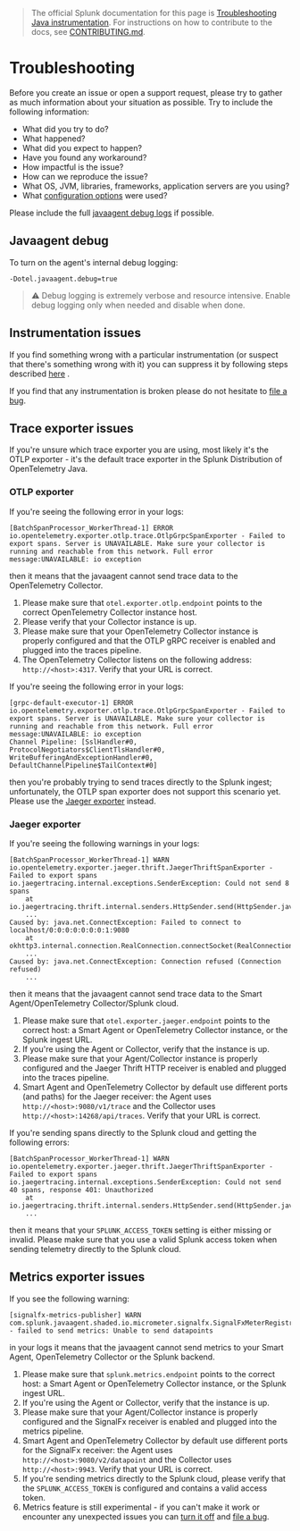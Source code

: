 > The official Splunk documentation for this page is [Troubleshooting Java instrumentation](https://docs.splunk.com/Observability/gdi/get-data-in/application/java/troubleshooting/common-java-troubleshooting.html). For instructions on how to contribute to the docs, see [CONTRIBUTING.md](../CONTRIBUTING#documentation.md).

# Troubleshooting

Before you create an issue or open a support request, please try to gather as much information about your situation as
possible. Try to include the following information:

* What did you try to do?
* What happened?
* What did you expect to happen?
* Have you found any workaround?
* How impactful is the issue?
* How can we reproduce the issue?
* What OS, JVM, libraries, frameworks, application servers are you using?
* What [configuration options](advanced-config.md) were used?

Please include the full [javaagent debug logs](#javaagent-debug) if possible.

## Javaagent debug

To turn on the agent's internal debug logging:

`-Dotel.javaagent.debug=true`

> :warning: Debug logging is extremely verbose and resource intensive. Enable
> debug logging only when needed and disable when done.

## Instrumentation issues

If you find something wrong with a particular instrumentation (or suspect that there's something wrong with it) you can
suppress it by following steps
described [here](https://github.com/open-telemetry/opentelemetry-java-instrumentation/blob/main/docs/suppressing-instrumentation.md#suppressing-specific-agent-instrumentation)
.

If you find that any instrumentation is broken please do not hesitate
to [file a bug](https://github.com/signalfx/splunk-otel-java/issues/new).

## Trace exporter issues

If you're unsure which trace exporter you are using, most likely it's the OTLP exporter - it's the default trace
exporter in the Splunk Distribution of OpenTelemetry Java.

### OTLP exporter

If you're seeing the following error in your logs:

```
[BatchSpanProcessor_WorkerThread-1] ERROR io.opentelemetry.exporter.otlp.trace.OtlpGrpcSpanExporter - Failed to export spans. Server is UNAVAILABLE. Make sure your collector is running and reachable from this network. Full error message:UNAVAILABLE: io exception
```

then it means that the javaagent cannot send trace data to the OpenTelemetry Collector.

1. Please make sure that `otel.exporter.otlp.endpoint` points to the correct OpenTelemetry Collector instance host.
2. Please verify that your Collector instance is up.
3. Please make sure that your OpenTelemetry Collector instance is properly configured and that the OTLP gRPC receiver is
   enabled and plugged into the traces pipeline.
4. The OpenTelemetry Collector listens on the following address: `http://<host>:4317`. Verify that your URL is correct.

If you're seeing the following error in your logs:

```
[grpc-default-executor-1] ERROR io.opentelemetry.exporter.otlp.trace.OtlpGrpcSpanExporter - Failed to export spans. Server is UNAVAILABLE. Make sure your collector is running and reachable from this network. Full error message:UNAVAILABLE: io exception
Channel Pipeline: [SslHandler#0, ProtocolNegotiators$ClientTlsHandler#0, WriteBufferingAndExceptionHandler#0, DefaultChannelPipeline$TailContext#0]
```

then you're probably trying to send traces directly to the Splunk ingest; unfortunately, the OTLP span exporter does not
support this scenario yet. Please use the [Jaeger exporter](advanced-config.md#trace-exporters) instead.

### Jaeger exporter

If you're seeing the following warnings in your logs:

```
[BatchSpanProcessor_WorkerThread-1] WARN io.opentelemetry.exporter.jaeger.thrift.JaegerThriftSpanExporter - Failed to export spans
io.jaegertracing.internal.exceptions.SenderException: Could not send 8 spans
	at io.jaegertracing.thrift.internal.senders.HttpSender.send(HttpSender.java:69)
	...
Caused by: java.net.ConnectException: Failed to connect to localhost/0:0:0:0:0:0:0:1:9080
	at okhttp3.internal.connection.RealConnection.connectSocket(RealConnection.java:265)
	...
Caused by: java.net.ConnectException: Connection refused (Connection refused)
	...
```

then it means that the javaagent cannot send trace data to the Smart Agent/OpenTelemetry Collector/Splunk cloud.

1. Please make sure that `otel.exporter.jaeger.endpoint` points to the correct host:
   a Smart Agent or OpenTelemetry Collector instance, or the Splunk ingest URL.
2. If you're using the Agent or Collector, verify that the instance is up.
3. Please make sure that your Agent/Collector instance is properly configured and the Jaeger Thrift HTTP receiver is
   enabled and plugged into the traces pipeline.
4. Smart Agent and OpenTelemetry Collector by default use different ports (and paths)
   for the Jaeger receiver: the Agent uses `http://<host>:9080/v1/trace` and the Collector
   uses `http://<host>:14268/api/traces`. Verify that your URL is correct.

If you're sending spans directly to the Splunk cloud and getting the following errors:

```
[BatchSpanProcessor_WorkerThread-1] WARN io.opentelemetry.exporter.jaeger.thrift.JaegerThriftSpanExporter - Failed to export spans
io.jaegertracing.internal.exceptions.SenderException: Could not send 40 spans, response 401: Unauthorized
	at io.jaegertracing.thrift.internal.senders.HttpSender.send(HttpSender.java:86)
	...
```

then it means that your `SPLUNK_ACCESS_TOKEN` setting is either missing or invalid. Please make sure that you use a
valid Splunk access token when sending telemetry directly to the Splunk cloud.

## Metrics exporter issues

If you see the following warning:

```
[signalfx-metrics-publisher] WARN com.splunk.javaagent.shaded.io.micrometer.signalfx.SignalFxMeterRegistry - failed to send metrics: Unable to send datapoints
```

in your logs it means that the javaagent cannot send metrics to your Smart Agent, OpenTelemetry Collector or the Splunk
backend.

1. Please make sure that `splunk.metrics.endpoint` points to the correct host:
   a Smart Agent or OpenTelemetry Collector instance, or the Splunk ingest URL.
2. If you're using the Agent or Collector, verify that the instance is up.
3. Please make sure that your Agent/Collector instance is properly configured and the SignalFx receiver is enabled and
   plugged into the metrics pipeline.
4. Smart Agent and OpenTelemetry Collector by default use different ports for the SignalFx receiver: the Agent
   uses `http://<host>:9080/v2/datapoint`
   and the Collector uses `http://<host>:9943`. Verify that your URL is correct.
5. If you're sending metrics directly to the Splunk cloud, please verify that the `SPLUNK_ACCESS_TOKEN` is configured
   and contains a valid access token.
6. Metrics feature is still experimental - if you can't make it work or encounter any unexpected issues you
   can [turn it off](advanced-config.md#splunk-distribution-configuration)
   and [file a bug](https://github.com/signalfx/splunk-otel-java/issues/new).
